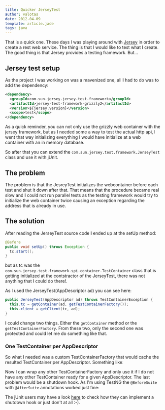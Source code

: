 ```yaml
---
title: Quicker JerseyTest
author: valotas
date: 2012-04-09
template: article.jade
tags: java
---
```


That is a quick one. These days I was playing around with [Jersey][jersey] in order to create a rest web service. The thing is that I would like to test what I create. The good thing is that Jersey provides a testing framework. But... 

[jersey]: http://jersey.java.net/

## Jersey test setup

As the project I was working on was a mavenized one, all I had to do was to add the dependency:

```xml
<dependency>
  <groupId>com.sun.jersey.jersey-test-framework</groupId>
  <artifactId>jersey-test-framework-grizzly2</artifactId>
  <version>${jersey.version}</version>
  <scope>test</scope>
</dependency>
```

As a quick reminder, you can not only use the grizzly web container with the jersey framework, but as I needed some a way to test the actual http api, I went that way initializing everything I would have initialize at a web container with an in memory database.

So after that you can extend the `com.sun.jersey.test.framework.JerseyTest` class and use it with jUnit.

## The problem
The problem is that the JesreyTest initializes the webcontainer before each test and shut it down after that. That means that the procedure became real slow and I could not run parallel tests as the testing framework would try to initialize the web container twice causing an exception regarding the address that is already in use.

## The solution
After reading the JerseyTest source code I ended up at the setUp method:

```java
@Before
public void setUp() throws Exception {
  tc.start();
}
```

but as tc was the `com.sun.jersey.test.framework.spi.container.TestContainer` class that is getting initialized at the contstractor of the JerseyTest, there was not anything that I could do there!.

As I used the JerseyTest(AppDescriptor ad) you can see here:

```java
public JerseyTest(AppDescriptor ad) throws TestContainerException {
  this.tc = getContainer(ad, getTestContainerFactory());
  this.client = getClient(tc, ad);
}
```

I could change two things. Either the `getContainer` method or the `getTestContainerFactory`. From these two, only the second one was protected and could let me do something like that.

### One TestContainer per AppDescriptor

So what I needed was a custom TestContainerFactory that would cache the resulted TestContainer per AppDescriptor. Something like:

<script src="https://gist.github.com/valotas/2344641.js?file=OnePerAppDescriptorTestContainerFactory.java"></script>

Now I can wrap any other TestContainerFactory and only use it if I do not have any other TestContainer ready for a given AppDescriptor. The last problem would be a shutdown hook. As I'm using TestNG the `@BeforeSuite` with `@AfterSuite` annotations worked just fine:

<script src="https://gist.github.com/valotas/2344641.js?file=BetterJerseyTest.java"></script>

The jUnit users may have a look [here][junit-before-after-hook] to check how they can implement a shutdown hook or just don't at all :-).

[junit-before-after-hook]: http://stackoverflow.com/questions/82949/before-and-after-suite-execution-hook-in-junit-4-x
